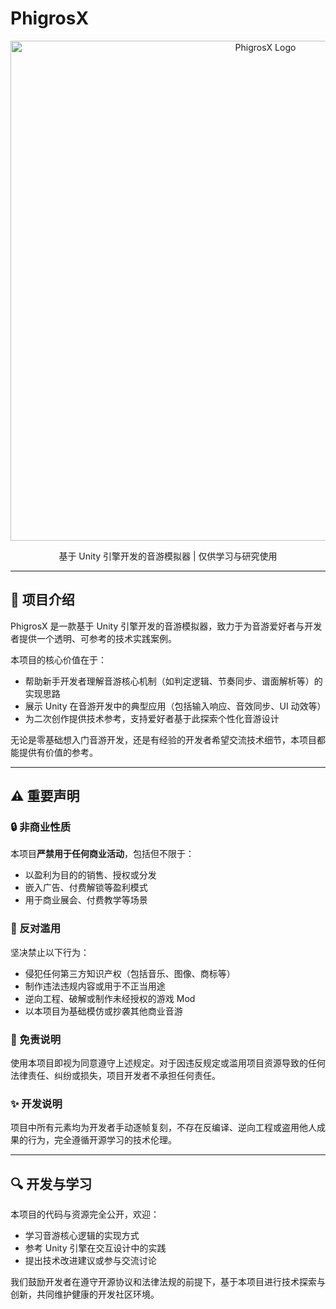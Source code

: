 # PhigrosX

<div align="center">
  <img src="https://via.placeholder.com/800x200?text=PhigrosX+Banner" alt="PhigrosX Logo" width="800">
  <p>基于 Unity 引擎开发的音游模拟器 | 仅供学习与研究使用</p>
</div>

---

## 📝 项目介绍

PhigrosX 是一款基于 Unity 引擎开发的音游模拟器，致力于为音游爱好者与开发者提供一个透明、可参考的技术实践案例。

本项目的核心价值在于：
- 帮助新手开发者理解音游核心机制（如判定逻辑、节奏同步、谱面解析等）的实现思路
- 展示 Unity 在音游开发中的典型应用（包括输入响应、音效同步、UI 动效等）
- 为二次创作提供技术参考，支持爱好者基于此探索个性化音游设计

无论是零基础想入门音游开发，还是有经验的开发者希望交流技术细节，本项目都能提供有价值的参考。

---

## ⚠️ 重要声明

### 🔒 非商业性质
本项目**严禁用于任何商业活动**，包括但不限于：
- 以盈利为目的的销售、授权或分发
- 嵌入广告、付费解锁等盈利模式
- 用于商业展会、付费教学等场景

### 🚫 反对滥用
坚决禁止以下行为：
- 侵犯任何第三方知识产权（包括音乐、图像、商标等）
- 制作违法违规内容或用于不正当用途
- 逆向工程、破解或制作未经授权的游戏 Mod
- 以本项目为基础模仿或抄袭其他商业音游

### 📜 免责说明
使用本项目即视为同意遵守上述规定。对于因违反规定或滥用项目资源导致的任何法律责任、纠纷或损失，项目开发者不承担任何责任。

### ✨ 开发说明
项目中所有元素均为开发者手动逐帧复刻，不存在反编译、逆向工程或盗用他人成果的行为，完全遵循开源学习的技术伦理。

---

## 🔍 开发与学习

本项目的代码与资源完全公开，欢迎：
- 学习音游核心逻辑的实现方式
- 参考 Unity 引擎在交互设计中的实践
- 提出技术改进建议或参与交流讨论

我们鼓励开发者在遵守开源协议和法律法规的前提下，基于本项目进行技术探索与创新，共同维护健康的开发社区环境。
